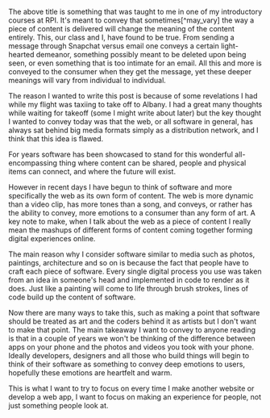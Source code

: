 
The above title is something that was taught to me in one of my introductory courses at RPI. It's meant to convey that sometimes[^may_vary] the way a piece of content is delivered will change the meaning of the content entirely. This, our class and I, have found to be true. From sending a message through Snapchat versus email one conveys a certain light-hearted demeanor, something possibly meant to be deleted upon being seen, or even something that is too intimate for an email. All this and more is conveyed to the consumer when they get the message, yet these deeper meanings will vary from individual to individual.

The reason I wanted to write this post is because of some revelations I had while my flight was taxiing to take off to Albany. I had a great many thoughts while waiting for takeoff (some I might write about later) but the key thought I wanted to convey today was that the web, or all software in general, has always sat behind big media formats simply as a distribution network, and I think that this idea is flawed.

For years software has been showcased to stand for this wonderful all-encompassing thing where content can be shared, people and physical items can connect, and where the future will exist.

However in recent days I have begun to think of software and more specifically the web as its own form of content. The web is more dynamic than a video clip, has more tones than a song, and conveys, or rather has the ability to convey, more emotions to a consumer than any form of art. A key note to make, when I talk about the web as a piece of content I really mean the mashups of different forms of content coming together forming digital experiences online.

The main reason why I consider software similar to media such as photos, paintings, architecture and so on is because the fact that people have to craft each piece of software. Every single digital process you use was taken from an idea in someone's head and implemented in code to render as it does. Just like a painting will come to life through brush strokes, lines of code build up the content of software.

Now there are many ways to take this, such as making a point that software should be treated as art and the coders behind it as artists but I don't want to make that point. The main takeaway I want to convey to anyone reading is that in a couple of years we won't be thinking of the difference between apps on your phone and the photos and videos you took with your phone. Ideally developers, designers and all those who build things will begin to think of their software as something to convey deep emotions to users, hopefully these emotions are heartfelt and warm.

This is what I want to try to focus on every time I make another website or develop a web app, I want to focus on making an experience for people, not just something people look at.
